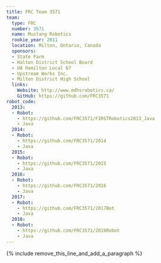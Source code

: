 ```yaml
---
title: FRC Team 3571
team:
  type: FRC
  number: 3571
  name: Mustang Robotics
  rookie_year: 2011
  location: Milton, Ontario, Canada
  sponsors:
  - State Farm
  - Halton District School Board
  - UA Hamilton Local 67
  - Upstream Works Inc.
  - Milton District High School
  links:
    Website: http://www.mdhsrobotics.ca/
    GitHub: https://github.com/FRC3571
robot_code:
  2013:
  - Robot:
    - https://github.com/FRC3571/FIRSTRobotics2013_Java
    - Java
  2014:
  - Robot:
    - https://github.com/FRC3571/2014
    - Java
  2015:
  - Robot:
    - https://github.com/FRC3571/2015
    - Java
  2016:
  - Robot:
    - https://github.com/FRC3571/2016
    - Java
  2017:
  - Robot:
    - https://github.com/FRC3571/2017Bot
    - Java
  2018:
  - Robot:
    - https://github.com/FRC3571/2018Robot
    - Java
---
```


{% include remove_this_line_and_add_a_paragraph %}